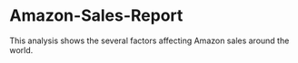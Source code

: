 # Amazon-Sales-Report
This analysis shows the several factors affecting Amazon sales around the world.
